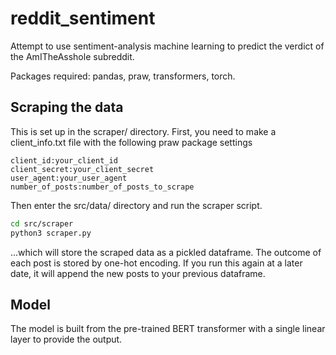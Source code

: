# reddit_sentiment

Attempt to use sentiment-analysis machine learning to predict the verdict of the AmITheAsshole subreddit.

Packages required:
pandas,
praw,
transformers,
torch.

## Scraping the data

This is set up in the scraper/ directory.
First, you need to make a client_info.txt file with the following praw package settings 

```
client_id:your_client_id
client_secret:your_client_secret
user_agent:your_user_agent
number_of_posts:number_of_posts_to_scrape
```

Then enter the src/data/ directory and run the scraper script. 

```bash
cd src/scraper
python3 scraper.py
```

...which will store the scraped data as a pickled dataframe. The outcome of each post is stored by one-hot encoding. 
If you run this again at a later date, it will append the new posts to your previous dataframe.

## Model

The model is built from the pre-trained BERT transformer with a single linear layer to provide the output.
